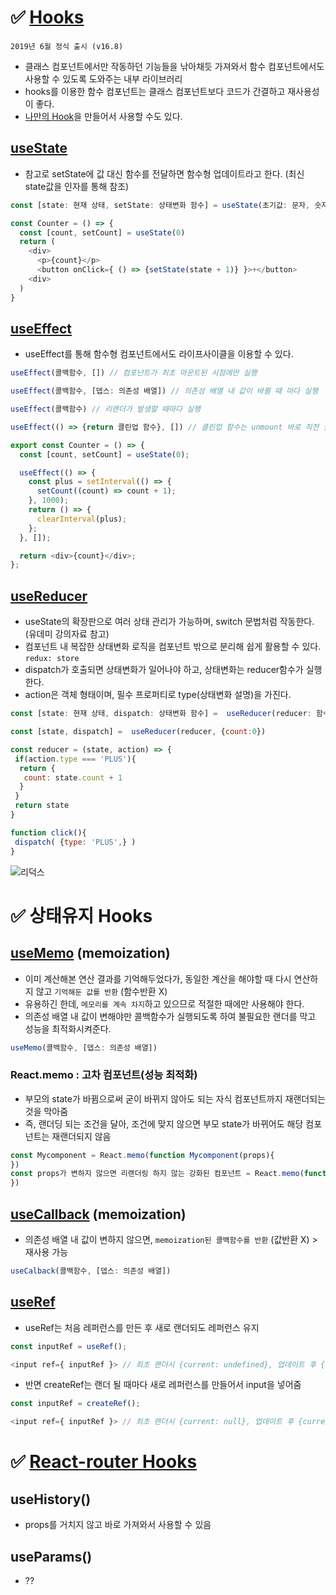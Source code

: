 # ✅ [Hooks](https://ko.reactjs.org/docs/hooks-intro.html)
 `2019년 6월 정식 출시 (v16.8)`
* 클래스 컴포넌트에서만 작동하던 기능들을 낚아채듯 가져와서 함수 컴포넌트에서도 사용할 수 있도록 도와주는 내부 라이브러리
* hooks를 이용한 함수 컴포넌트는 클래스 컴포넌트보다 코드가 간결하고 재사용성이 좋다.
* [나만의 Hook](https://ko.reactjs.org/docs/hooks-custom.html)을 만들어서 사용할 수도 있다.

## [useState](https://ko.reactjs.org/docs/hooks-state.html)
* 참고로 setState에 값 대신 함수를 전달하면 함수형 업데이트라고 한다. (최신 state값을 인자를 통해 참조)
```js
const [state: 현재 상태, setState: 상태변화 함수] = useState(초기값: 문자, 숫자 또는 객체 데이터)
````
```js
const Counter = () => {
  const [count, setCount] = useState(0)
  return (
    <div>
      <p>{count}</p>
      <button onClick={ () => {setState(state + 1)} }>+</button>
    <div>
  )
}
```
## [useEffect](https://rinae.dev/posts/a-complete-guide-to-useeffect-ko)
* useEffect를 통해 함수형 컴포넌트에서도 라이프사이클을 이용할 수 있다. 
```js
useEffect(콜백함수, []) // 컴포넌트가 최초 마운트된 시점에만 실행
```
```js
useEffect(콜백함수, [뎁스: 의존성 배열]) // 의존성 배열 내 값이 바뀔 때 마다 실행
```
```js
useEffect(콜백함수) // 리랜더가 발생할 때마다 실행
```
```js
useEffect(() => {return 클린업 함수}, []) // 클린업 함수는 unmount 바로 직전 실행 (다음 mount에서 활용 가능)
```
```js
export const Counter = () => {
  const [count, setCount] = useState(0);

  useEffect(() => {
    const plus = setInterval(() => {
      setCount((count) => count + 1);
    }, 1000);
    return () => {
      clearInterval(plus);
    };
  }, []);

  return <div>{count}</div>;
};
```
## [useReducer](https://ko.reactjs.org/docs/hooks-reference.html#usereducer)
* useState의 확장판으로 여러 상태 관리가 가능하며, switch 문법처럼 작동한다. (유데미 강의자료 참고)
* 컴포넌트 내 복잡한 상태변화 로직을 컴포넌트 밖으로 분리해 쉽게 활용할 수 있다. `redux: store`
* dispatch가 호출되면 상태변화가 일어나야 하고, 상태변화는 reducer함수가 실행한다.
* action은 객체 형태이며, 필수 프로퍼티로 type(상태변화 설명)을 가진다.
```js
const [state: 현재 상태, dispatch: 상태변화 함수] =  useReducer(reducer: 함수, 초기값: 문자, 숫자, 객체)
```
```js
const [state, dispatch] =  useReducer(reducer, {count:0})
```
```js
const reducer = (state, action) => {
 if(action.type === 'PLUS'){
  return {
   count: state.count + 1
  }
 }
 return state
}
```
```js
function click(){
 dispatch( {type: 'PLUS',} )
}
```
![리덕스](https://miro.medium.com/max/724/0*Xr19JdGptaWdGKFe.gif)

# ✅ 상태유지 Hooks
## [useMemo](https://ko.reactjs.org/docs/hooks-reference.html#usememo) (memoization)
* 이미 계산해본 연산 결과를 기억해두었다가, 동일한 계산을 해야할 때 다시 연산하지 않고 `기억해둔 값를 반환` (함수반환 X)
* 유용하긴 한데, `메모리를 계속 차지`하고 있으므로 적절한 때에만 사용해야 한다.
* 의존성 배열 내 값이 변해야만 콜백함수가 실행되도록 하여 불필요한 랜더를 막고 성능을 최적화시켜준다.
```js
useMemo(콜백함수, [뎁스: 의존성 배열])
```
### React.memo : 고차 컴포넌트(성능 최적화)
* 부모의 state가 바뀜으로써 굳이 바뀌지 않아도 되는 자식 컴포넌트까지 재랜더되는 것을 막아줌
* 즉, 랜더딩 되는 조건을 달아, 조건에 맞지 않으면 부모 state가 바뀌어도 해당 컴포넌트는 재랜더되지 않음
```js
const Mycomponent = React.memo(function Mycomponent(props){
})
const props가 변하지 않으면 리랜더링 하지 않는 강화된 컴포넌트 = React.memo(function 나의 컴포넌트(props){
})
```

## [useCallback](https://ko.reactjs.org/docs/hooks-reference.html#usecallback) (memoization)
*  의존성 배열 내 값이 변하지 않으면, `memoization된 콜백함수를 반환` (값반환 X) > 재사용 가능 
```js
useCalback(콜백함수, [뎁스: 의존성 배열])
```
## [useRef](https://ko.reactjs.org/docs/hooks-reference.html#useref)
* useRef는 처음 레퍼런스를 만든 후 새로 랜더되도 레퍼런스 유지
```js
const inputRef = useRef();

<input ref={ inputRef }> // 최초 랜더시 {current: undefined}, 업데이트 후 {current: input}
```
* 반면 createRef는 랜더 될 때마다 새로 레퍼런스를 만들어서 input을 넣어줌
```js
const inputRef = createRef();

<input ref={ inputRef }> // 최초 랜더시 {current: null}, 업데이트 후 {current: null}
```
# ✅ [React-router Hooks](https://v5.reactrouter.com/web/api/Hooks)
## useHistory()
* props를 거치지 않고 바로 가져와서 사용할 수 있음

## useParams()
* ??
